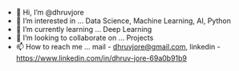 - 👋 Hi, I’m @dhruvjore
- 👀 I’m interested in ... Data Science, Machine Learning, AI, Python
- 🌱 I’m currently learning ... Deep Learning
- 💞️ I’m looking to collaborate on ... Projects
- 📫 How to reach me ... mail - dhruvjore@gmail.com, linkedin - https://www.linkedin.com/in/dhruv-jore-69a0b91b9

<!---
dhruvjore/dhruvjore is a ✨ special ✨ repository because its `README.md` (this file) appears on your GitHub profile.
You can click the Preview link to take a look at your changes.
--->
